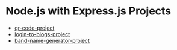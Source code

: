 # Node.js with Express.js Projects

- [qr-code-project](https://github.com/devliwa/qr-code-project)
- [login-to-blogs-project](https://github.com/devliwa/login-to-blogs-project)
- [band-name-generator-project](https://github.com/devliwa/band-name-generator-project)

